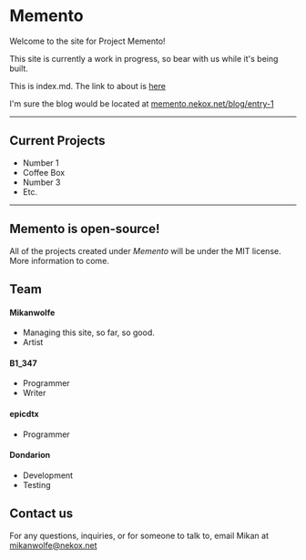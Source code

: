 # Memento



Welcome to the site for Project Memento!

This site is currently a work in progress, so bear with us while it's being built.

This is index.md. The link to about is [here](about.html)

I'm sure the blog would be located at [memento.nekox.net/blog/entry-1](blog/entry-1.html)

---

## Current Projects

* Number 1
* Coffee Box
* Number 3
* Etc.









---

## Memento is open-source!

All of the projects created under *Memento* will be under the MIT license. More information to come.

## Team

#### Mikanwolfe
* Managing this site, so far, so good.
* Artist


#### B1_347

* Programmer
* Writer

#### epicdtx

* Programmer


#### Dondarion

* Development
* Testing

## Contact us

For any questions, inquiries, or for someone to talk to, email Mikan at  [mikanwolfe@nekox.net](mailto:mikanwolfe.nekox.net)